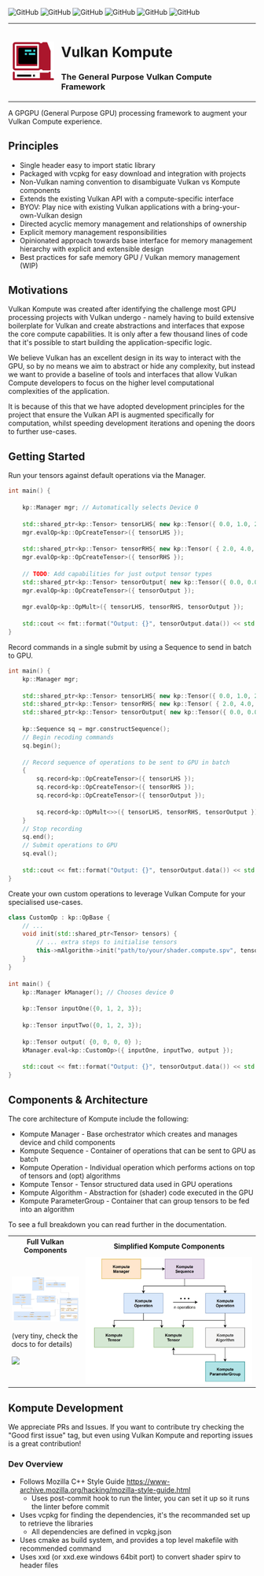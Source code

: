 ![GitHub](https://img.shields.io/badge/Release-ALPHA-yellow.svg)
![GitHub](https://img.shields.io/badge/Version-0.1.0-green.svg)
![GitHub](https://img.shields.io/badge/C++-11—20-purple.svg)
![GitHub](https://img.shields.io/badge/Build-cmake-red.svg)
![GitHub](https://img.shields.io/badge/Python-3.5—3.8-blue.svg)
![GitHub](https://img.shields.io/badge/License-Apache-black.svg)

<table>
<tr>

<td width="20%">
<img src="docs/images/kompute.jpg">
</td>

<td>

<h1>Vulkan Kompute</h1>
<h3>The General Purpose Vulkan Compute Framework</h3>

</td>

</tr>
</table>

A GPGPU (General Purpose GPU) processing framework to augment your Vulkan Compute experience.


## Principles

* Single header easy to import static library
* Packaged with vcpkg for easy download and integration with projects
* Non-Vulkan naming convention to disambiguate Vulkan vs Kompute components
* Extends the existing Vulkan API with a compute-specific interface
* BYOV: Play nice with existing Vulkan applications with a bring-your-own-Vulkan design
* Directed acyclic memory management and relationships of ownership
* Explicit memory management responsibilities
* Opinionated approach towards base interface for memory management hierarchy with explicit and extensible design
* Best practices for safe memory GPU / Vulkan memory management (WIP)

## Motivations

Vulkan Kompute was created after identifying the challenge most GPU processing projects with Vulkan undergo - namely having to build extensive boilerplate for Vulkan and create abstractions and interfaces that expose the core compute capabilities. It is only after a few thousand lines of code that it's possible to start building the application-specific logic. 

We believe Vulkan has an excellent design in its way to interact with the GPU, so by no means we aim to abstract or hide any complexity, but instead we want to provide a baseline of tools and interfaces that allow Vulkan Compute developers to focus on the higher level computational complexities of the application.

It is because of this that we have adopted development principles for the project that ensure the Vulkan API is augmented specifically for computation, whilst speeding development iterations and opening the doors to further use-cases.

## Getting Started

Run your tensors against default operations via the Manager.

```c++
int main() {

    kp::Manager mgr; // Automatically selects Device 0

    std::shared_ptr<kp::Tensor> tensorLHS{ new kp::Tensor({ 0.0, 1.0, 2.0 }) };
    mgr.evalOp<kp::OpCreateTensor>({ tensorLHS });

    std::shared_ptr<kp::Tensor> tensorRHS{ new kp::Tensor( { 2.0, 4.0, 6.0 }) };
    mgr.evalOp<kp::OpCreateTensor>({ tensorRHS });

    // TODO: Add capabilities for just output tensor types
    std::shared_ptr<kp::Tensor> tensorOutput{ new kp::Tensor({ 0.0, 0.0, 0.0 }) };
    mgr.evalOp<kp::OpCreateTensor>({ tensorOutput });

    mgr.evalOp<kp::OpMult>({ tensorLHS, tensorRHS, tensorOutput });

    std::cout << fmt::format("Output: {}", tensorOutput.data()) << std::endl;
}
```

Record commands in a single submit by using a Sequence to send in batch to GPU.

```c++
int main() {
    kp::Manager mgr;

    std::shared_ptr<kp::Tensor> tensorLHS{ new kp::Tensor({ 0.0, 1.0, 2.0 }) };
    std::shared_ptr<kp::Tensor> tensorRHS{ new kp::Tensor( { 2.0, 4.0, 6.0 }) };
    std::shared_ptr<kp::Tensor> tensorOutput{ new kp::Tensor({ 0.0, 0.0, 0.0 }) };

    kp::Sequence sq = mgr.constructSequence();
    // Begin recoding commands
    sq.begin();

    // Record sequence of operations to be sent to GPU in batch
    {
        sq.record<kp::OpCreateTensor>({ tensorLHS });
        sq.record<kp::OpCreateTensor>({ tensorRHS });
        sq.record<kp::OpCreateTensor>({ tensorOutput });

        sq.record<kp::OpMult<>>({ tensorLHS, tensorRHS, tensorOutput });
    }
    // Stop recording
    sq.end();
    // Submit operations to GPU
    sq.eval();

    std::cout << fmt::format("Output: {}", tensorOutput.data()) << std::endl;
}
```

Create your own custom operations to leverage Vulkan Compute for your specialised use-cases.

```c++
class CustomOp : kp::OpBase {
    // ...
    void init(std::shared_ptr<Tensor> tensors) {
        // ... extra steps to initialise tensors
        this->mAlgorithm->init("path/to/your/shader.compute.spv", tensors);
    }
}

int main() {
    kp::Manager kManager(); // Chooses device 0 

    kp::Tensor inputOne({0, 1, 2, 3}); 

    kp::Tensor inputTwo({0, 1, 2, 3});

    kp::Tensor output( {0, 0, 0, 0} );
    kManager.eval<kp::CustomOp>({ inputOne, inputTwo, output });

    std::cout << fmt::format("Output: {}", tensorOutput.data()) << std::endl;
}
```

## Components & Architecture

The core architecture of Kompute include the following:
* Kompute Manager - Base orchestrator which creates and manages device and child components
* Kompute Sequence - Container of operations that can be sent to GPU as batch
* Kompute Operation - Individual operation which performs actions on top of tensors and (opt) algorithms
* Kompute Tensor - Tensor structured data used in GPU operations
* Kompute Algorithm - Abstraction for (shader) code executed in the GPU
* Kompute ParameterGroup - Container that can group tensors to be fed into an algorithm

To see a full breakdown you can read further in the documentation.

<table>
<th>
Full Vulkan Components
</th>
<th>
Simplified Kompute Components
</th>
<tr>
<td width=30%>


<img width="100%" src="docs/images/kompute-vulkan-architecture.jpg">

<br>
<br>
(very tiny, check the docs to for details)
<br>
<br>

<img width="100%" src="https://www.memesmonkey.com/images/memesmonkey/a2/a29e06384bf8981e7ae66d5150383f6e.jpeg">

</td>
<td>
<img width="100%" src="docs/images/kompute-architecture.jpg">
</td>
</tr>
</table>


## Kompute Development

We appreciate PRs and Issues. If you want to contribute try checking the "Good first issue" tag, but even using Vulkan Kompute and reporting issues is a great contribution!

### Dev Overview

* Follows Mozilla C++ Style Guide https://www-archive.mozilla.org/hacking/mozilla-style-guide.html
    + Uses post-commit hook to run the linter, you can set it up so it runs the linter before commit
* Uses vcpkg for finding the dependencies, it's the recommanded set up to retrieve the libraries
    + All dependencies are defined in vcpkg.json 
* Uses cmake as build system, and provides a top level makefile with recommended command
* Uses xxd (or xxd.exe windows 64bit port) to convert shader spirv to header files


